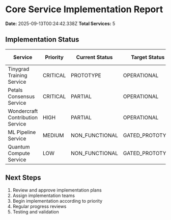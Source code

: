 # Core Service Implementation Report

**Date:** 2025-09-13T00:24:42.338Z
**Total Services:** 5

## Implementation Status

| Service | Priority | Current Status | Target Status | Implementation Plan |
|---------|----------|----------------|---------------|-------------------|
| Tinygrad Training Service | CRITICAL | PROTOTYPE | OPERATIONAL | [View Plan](tinygrad_implementation_plan.md) |
| Petals Consensus Service | CRITICAL | PARTIAL | OPERATIONAL | [View Plan](petals_implementation_plan.md) |
| Wondercraft Contribution Service | HIGH | PARTIAL | OPERATIONAL | [View Plan](wondercraft_implementation_plan.md) |
| ML Pipeline Service | MEDIUM | NON_FUNCTIONAL | GATED_PROTOTYPE | [View Plan](ml_pipeline_implementation_plan.md) |
| Quantum Compute Service | LOW | NON_FUNCTIONAL | GATED_PROTOTYPE | [View Plan](quantum_implementation_plan.md) |

## Next Steps

1. Review and approve implementation plans
2. Assign implementation teams
3. Begin implementation according to priority
4. Regular progress reviews
5. Testing and validation

